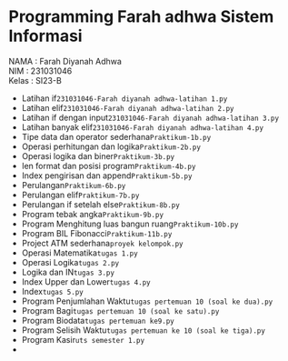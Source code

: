 # Programming Farah adhwa Sistem Informasi

<div> NAMA : Farah Diyanah Adhwa </div>
<div> NIM : 231031046 </div>
<div> Kelas : SI23-B </div>

* Latihan if`231031046-Farah diyanah adhwa-latihan 1.py`
* Latihan elif`231031046-Farah diyanah adhwa-latihan 2.py`
* Latihan if dengan input`231031046-Farah diyanah adhwa-latihan 3.py`
* Latihan banyak elif`231031046-Farah diyanah adhwa-latihan 4.py`
* Tipe data dan operator sederhana`Praktikum-1b.py`
* Operasi perhitungan dan logika`Praktikum-2b.py`
* Operasi logika dan biner`Praktikum-3b.py`
* len format dan posisi program`Praktikum-4b.py`
* Index pengirisan dan append`Praktikum-5b.py`
* Perulangan`Praktikum-6b.py`
* Perulangan elif`Praktikum-7b.py`
* Perulangan if setelah else`Praktikum-8b.py`
* Program tebak angka`Praktikum-9b.py`
* Program Menghitung luas bangun ruang`Praktikum-10b.py`
* Program BIL Fibonacci`Praktikum-11b.py`
* Project ATM sederhana`proyek kelompok.py`
* Operasi Matematika`tugas 1.py`
* Operasi Logika`tugas 2.py`
* Logika dan IN`tugas 3.py`
* Index Upper dan Lower`tugas 4.py`
* Index`tugas 5.py`
* Program Penjumlahan Waktu`tugas pertemuan 10 (soal ke dua).py`
* Program Bagi`tugas pertemuan 10 (soal ke satu).py`
* Program Biodata`tugas pertemuan ke9.py`
* Program Selisih Waktu`tugas pertemuan ke 10 (soal ke tiga).py`
* Program Kasir`uts semester 1.py`
* 
